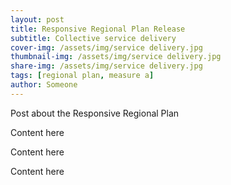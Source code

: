 ```yaml
---
layout: post
title: Responsive Regional Plan Release 
subtitle: Collective service delivery 
cover-img: /assets/img/service delivery.jpg
thumbnail-img: /assets/img/service delivery.jpg
share-img: /assets/img/service delivery.jpg
tags: [regional plan, measure a]
author: Someone
---
```


Post about the Responsive Regional Plan

Content here

Content here 

Content here 